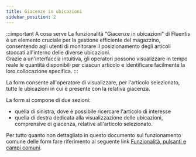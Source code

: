 ```yaml
---
title: Giacenze in ubicazioni
sidebar_position: 2
---
```


:::important A cosa serve
La funzionalità "Giacenze in ubicazioni" di Fluentis è un elemento cruciale per la gestione efficiente del magazzino, consentendo agli utenti di monitorare il posizionamento degli articoli stoccati all'interno delle diverse ubicazioni.      
Grazie a un'interfaccia intuitiva, gli operatori possono visualizzare in tempo reale le quantità disponibili per ciascun articolo e identificare facilmente la loro collocazione specifica.
:::

La form consente all'operatore di visualizzare, per l'articolo selezionato, tutte le ubicazioni in cui è presente con la relativa giacenza.

La form si compone di due sezioni:
- quella di sinistra, dove è possibile ricercare l'articolo di interesse 
- quella di destra dedicata alla visualizzazione delle ubicazioni, comprensive di giacenza, relative all'articolo selezionato.

Per tutto quanto non dettagliato in questo documento sul funzionamento comune delle form fare riferimento al seguente link [Funzionalità, pulsanti e campi comuni](/docs/guide/common).

